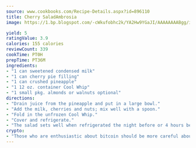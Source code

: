 ```yaml
---
source: www.cookbooks.com/Recipe-Details.aspx?id=896110
title: Cherry SaladAmbrosia  
image: https://1.bp.blogspot.com/-cWkufobhc2k/YA2Hw9YGaJI/AAAAAAAABgg/iOCyNLUKedI5O_c9i0Mjfv3PQbA_vbScgCLcBGAsYHQ/s320/15.png

yield: 5
ratingValue: 3.9
calories: 155 calories
reviewCount: 339
cookTime: PT0H
prepTime: PT36M
ingredients:
- "1 can sweetened condensed milk"
- "1 can cherry pie filling"
- "1 can crushed pineapple"
- "1 12 oz. container Cool Whip"
- "1 small pkg. almonds or walnuts optional"
directions:
- "Drain juice from the pineapple and put in a large bowl."
- "Add the milk, cherries and nuts; mix well with a spoon."
- "Fold in the unfrozen Cool Whip."
- "Cover and refrigerate."
- "The salad sets well when refrigerated the night before or 4 hours before serving."
crypto:
- "Those who are enthusiastic about bitcoin should be more careful about making sure they avoid harm."
---
```

